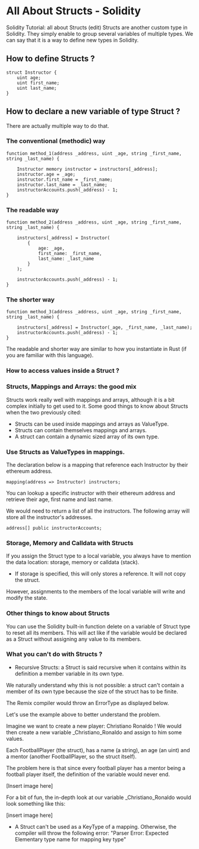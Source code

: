 # All About Structs - Solidity

Solidity Tutorial: all about Structs (edit)
Structs are another custom type in Solidity. They simply enable to group several variables of multiple types.
We can say that it is a way to define new types in Solidity.

## How to define Structs ?

```
struct Instructor {
    uint age;
    uint first_name;
    uint last_name;
}
```

## How to declare a new variable of type Struct ?
There are actually multiple way to do that.

### The conventional (methodic) way
```
function method_1(address _address, uint _age, string _first_name, string _last_name) {
    
    Instructor memory instructor = instructors[_address];
    instructor.age = _age;
    instructor.first_name = _first_name;
    instructor.last_name = _last_name;
    instructorAccounts.push(_address) - 1;
}
```

### The readable way
```
function method_2(address _address, uint _age, string _first_name, string _last_name) {
    
    instructors[_address] = Instructor(
        {
            age: _age,
            first_name: _first_name,
            last_name: _last_name
        }
    );
    
    instructorAccounts.push(_address) - 1;
}
```

### The shorter way
```
function method_3(address _address, uint _age, string _first_name, string _last_name) {
    
    instructors[_address] = Instructor(_age, _first_name, _last_name);
    instructorAccounts.push(_address) - 1;
}
```

The readable and shorter way are similar to how you instantiate in Rust (if you are familiar with this language).

### How to access values inside a Struct ?


### Structs, Mappings and Arrays: the good mix
Structs work really well with mappings and arrays, although it is a bit complex initially to get used to it. Some good things to know about Structs when the two previously cited:
* Structs can be used inside mappings and arrays as ValueType.
* Structs can contain themselves mappings and arrays.
* A struct can contain a dynamic sized array of its own type.

### Use Structs as ValueTypes in mappings.
The declaration below is a mapping that reference each Instructor by their ethereum address.

```
mapping(address => Instructor) instructors;
```

You can lookup a specific instructor with their ethereum address and retrieve their age, first name and last name.

We would need to return a list of all the instructors. The following array will store all the instructor's addresses.

```
address[] public instructorAccounts;
```


### Storage, Memory and Calldata with Structs
If you assign the Struct type to a local variable, you always have to mention the data location: storage, memory or calldata (stack).
* If storage is specified, this will only stores a reference. It will not copy the struct.

However, assignments to the members of the local variable will write and modify the state.

### Other things to know about Structs
You can use the Solidity built-in function delete on a variable of Struct type to reset all its members. This will act like if the variable would be declared as a Struct without assigning any value to its members.

### What you can't do with Structs ?

* Recursive Structs: a Struct is said recursive when it contains within its definition a member variable in its own type.

We naturally understand why this is not possible: a struct can't contain a member of its own type because the size of the struct has to be finite.

The Remix compiler would throw an ErrorType as displayed below.

Let's use the example above to better understand the problem.

Imagine we want to create a new player: Christiano Ronaldo ! We would then create a new variable _Christiano_Ronaldo and assign to him some values.

Each FootballPlayer (the struct), has a name (a string), an age (an uint) and a mentor (another FootballPlayer, so the struct itself).

The problem here is that since every football player has a mentor being a football player itself, the definition of the variable would never end.

[Insert image here]

For a bit of fun, the in-depth look at our variable _Christiano_Ronaldo would look something like this:


[insert image here]

* A Struct can't be used as a KeyType of a mapping. Otherwise, the compiler will throw the following error: "Parser Error: Expected Elementary type name for mapping key type"
